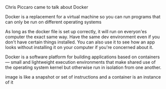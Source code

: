 Chris Piccaro came to talk about Docker

Docker is a replacement for a virtual machine so you can run programs that can only be run on different operating systems

As long as the docker file is set  up correctly, it will run on everyon'es computer the exact same way.  Have the same dev environment even if you don't have certain things installed.  You can also use it to see how an app looks without installing it on your computer if you're concerned about it.

Docker is a software platform for building applications based on containers — small and lightweight execution environments that make shared use of the operating system kernel but otherwise run in isolation from one another.

image is like a snapshot or set of instructions and a container is an instance of it